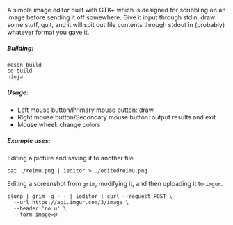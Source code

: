 A simple image editor built with GTK+ which is designed for scribbling on an image before sending it off somewhere. Give it input through stdin, draw some stuff, quit, and it will spit out file contents through stdout in (probably) whatever format you gave it.

##### Building:
```
meson build
cd build
ninja
```

##### Usage:
* Left mouse button/Primary mouse button: draw
* Right mouse button/Secondary mouse button: output results and exit
* Mouse wheel: change colors

##### Example uses:
Editing a picture and saving it to another file
```
cat ./reimu.png | ieditor > ./editedreimu.png
```

Editing a screenshot from `grim`, modifying it, and then uploading it to `imgur`.
```
slurp | grim -g - - | ieditor | curl --request POST \
  --url https://api.imgur.com/3/image \
  --header 'no u' \
  --form image=@-
```
